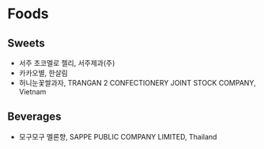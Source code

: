 # Foods
## Sweets
* 서주 초코멜로 젤리, 서주제과(주)
* 카카오별, 한살림
* 허니눈꽃쌀과자, TRANGAN 2 CONFECTIONERY JOINT STOCK COMPANY, Vietnam

## Beverages
* 모구모구 멜론향, SAPPE PUBLIC COMPANY LIMITED, Thailand
